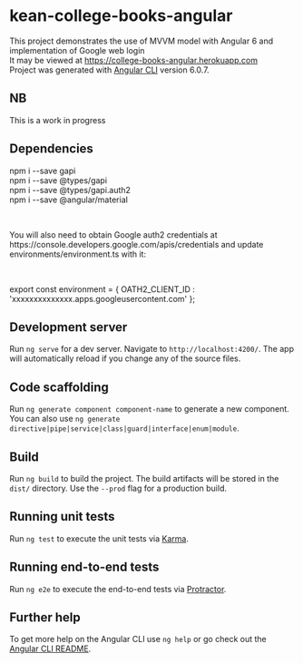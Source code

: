 # kean-college-books-angular

This project demonstrates the use of MVVM model with Angular 6 and implementation of Google web login<br>
It may be viewed at https://college-books-angular.herokuapp.com <br>
Project was generated with [Angular CLI](https://github.com/angular/angular-cli) version 6.0.7. <br>


## NB
This is a work in progress


## Dependencies

npm i --save gapi<br>
npm i --save @types/gapi<br>
npm i --save @types/gapi.auth2<br>
npm i --save @angular/material<br>

<br>
<p>You will also need to obtain Google auth2 credentials at https://console.developers.google.com/apis/credentials and update environments/environment.ts with it:
</p>
<br>

export const environment = {
	OATH2_CLIENT_ID : 'xxxxxxxxxxxxxx.apps.googleusercontent.com'
}; 
<br>

## Development server

Run `ng serve` for a dev server. Navigate to `http://localhost:4200/`. The app will automatically reload if you change any of the source files.

## Code scaffolding

Run `ng generate component component-name` to generate a new component. You can also use `ng generate directive|pipe|service|class|guard|interface|enum|module`.

## Build

Run `ng build` to build the project. The build artifacts will be stored in the `dist/` directory. Use the `--prod` flag for a production build.

## Running unit tests

Run `ng test` to execute the unit tests via [Karma](https://karma-runner.github.io).

## Running end-to-end tests

Run `ng e2e` to execute the end-to-end tests via [Protractor](http://www.protractortest.org/).

## Further help

To get more help on the Angular CLI use `ng help` or go check out the [Angular CLI README](https://github.com/angular/angular-cli/blob/master/README.md).



